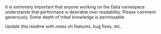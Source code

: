﻿It is extremely important that anyone working on the Data namespace understands that performace is desirable over readability.
Please comment generously. Some depth of tribal knowledge is permissable.

Update this readme with notes on features, bug fixes, etc.